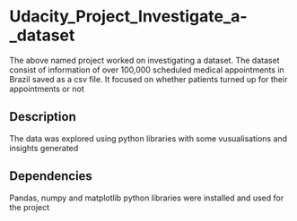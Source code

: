# Udacity_Project_Investigate_a-_dataset
The above named project worked on investigating a dataset. The dataset consist of information
of over 100,000 scheduled medical appointments in Brazil saved as a csv file. 
It focused on whether patients turned up for their appointments or not

## Description
The data was explored using python libraries with some vusualisations and insights generated

## Dependencies
Pandas, numpy and matplotlib python libraries were installed and used for the project 
